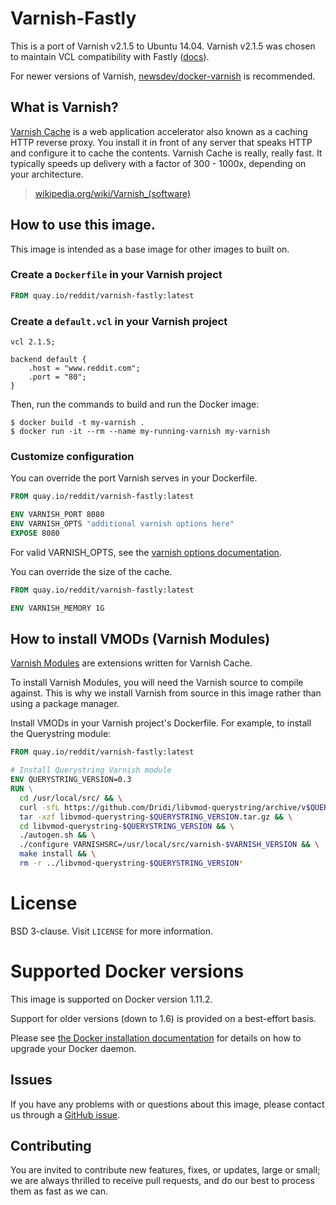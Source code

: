 # Varnish-Fastly

This is a port of Varnish v2.1.5 to Ubuntu 14.04. Varnish v2.1.5 was chosen
to maintain VCL compatibility with Fastly ([docs](https://docs.fastly.com/guides/vcl/guide-to-vcl)).

For newer versions of Varnish, [newsdev/docker-varnish](https://github.com/newsdev/docker-varnish)
is recommended.

## What is Varnish?

[Varnish Cache](https://www.varnish-cache.org/) is a web application
accelerator also known as a caching HTTP reverse proxy. You install it in front
of any server that speaks HTTP and configure it to cache the contents. Varnish
Cache is really, really fast. It typically speeds up delivery with a factor of
300 - 1000x, depending on your architecture.

> [wikipedia.org/wiki/Varnish_(software)](https://en.wikipedia.org/wiki/Varnish_(software))

## How to use this image.

This image is intended as a base image for other images to built on.

### Create a `Dockerfile` in your Varnish project

```dockerfile
FROM quay.io/reddit/varnish-fastly:latest
```

### Create a `default.vcl` in your Varnish project

```vcl
vcl 2.1.5;

backend default {
    .host = "www.reddit.com";
    .port = "80";
}
```

Then, run the commands to build and run the Docker image:

```console
$ docker build -t my-varnish .
$ docker run -it --rm --name my-running-varnish my-varnish
```

### Customize configuration

You can override the port Varnish serves in your Dockerfile.

```dockerfile
FROM quay.io/reddit/varnish-fastly:latest

ENV VARNISH_PORT 8080
ENV VARNISH_OPTS "additional varnish options here"
EXPOSE 8080
```

For valid VARNISH_OPTS, see the [varnish options
documentation](https://www.varnish-cache.org/docs/2.1/reference/varnishd.html#options).

You can override the size of the cache.

```dockerfile
FROM quay.io/reddit/varnish-fastly:latest

ENV VARNISH_MEMORY 1G
```

## How to install VMODs (Varnish Modules)

[Varnish Modules](https://www.varnish-cache.org/vmods) are extensions written for Varnish Cache.

To install Varnish Modules, you will need the Varnish source to compile
against. This is why we install Varnish from source in this image rather than
using a package manager.

Install VMODs in your Varnish project's Dockerfile. For example, to install the
Querystring module:

```dockerfile
FROM quay.io/reddit/varnish-fastly:latest

# Install Querystring Varnish module
ENV QUERYSTRING_VERSION=0.3
RUN \
  cd /usr/local/src/ && \
  curl -sfL https://github.com/Dridi/libvmod-querystring/archive/v$QUERYSTRING_VERSION.tar.gz -o libvmod-querystring-$QUERYSTRING_VERSION.tar.gz && \
  tar -xzf libvmod-querystring-$QUERYSTRING_VERSION.tar.gz && \
  cd libvmod-querystring-$QUERYSTRING_VERSION && \
  ./autogen.sh && \
  ./configure VARNISHSRC=/usr/local/src/varnish-$VARNISH_VERSION && \
  make install && \
  rm -r ../libvmod-querystring-$QUERYSTRING_VERSION*
```

# License

BSD 3-clause. Visit `LICENSE` for more information.

# Supported Docker versions

This image is supported on Docker version 1.11.2.

Support for older versions (down to 1.6) is provided on a best-effort basis.

Please see [the Docker installation
documentation](https://docs.docker.com/installation/) for details on how to
upgrade your Docker daemon.

## Issues

If you have any problems with or questions about this image, please contact us
through a [GitHub issue](https://github.com/reddit/varnish-fastly/issues).

## Contributing

You are invited to contribute new features, fixes, or updates, large or small;
we are always thrilled to receive pull requests, and do our best to process
them as fast as we can.
